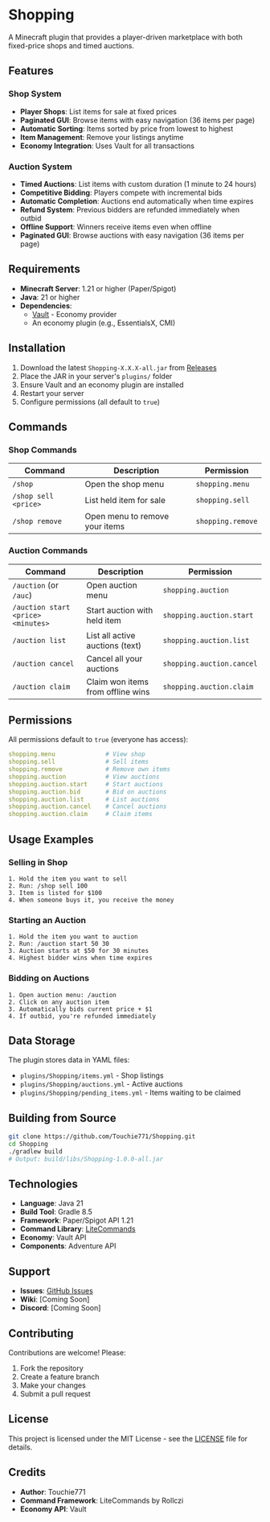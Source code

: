 # Shopping

A Minecraft plugin that provides a player-driven marketplace with both fixed-price shops and timed auctions.

## Features

### Shop System
- **Player Shops**: List items for sale at fixed prices
- **Paginated GUI**: Browse items with easy navigation (36 items per page)
- **Automatic Sorting**: Items sorted by price from lowest to highest
- **Item Management**: Remove your listings anytime
- **Economy Integration**: Uses Vault for all transactions

### Auction System
- **Timed Auctions**: List items with custom duration (1 minute to 24 hours)
- **Competitive Bidding**: Players compete with incremental bids
- **Automatic Completion**: Auctions end automatically when time expires
- **Refund System**: Previous bidders are refunded immediately when outbid
- **Offline Support**: Winners receive items even when offline
- **Paginated GUI**: Browse auctions with easy navigation (36 items per page)

## Requirements

- **Minecraft Server**: 1.21 or higher (Paper/Spigot)
- **Java**: 21 or higher
- **Dependencies**: 
  - [Vault](https://www.spigotmc.org/resources/vault.34315/) - Economy provider
  - An economy plugin (e.g., EssentialsX, CMI)

## Installation

1. Download the latest `Shopping-X.X.X-all.jar` from [Releases](https://github.com/Touchie771/Shopping/releases)
2. Place the JAR in your server's `plugins/` folder
3. Ensure Vault and an economy plugin are installed
4. Restart your server
5. Configure permissions (all default to `true`)

## Commands

### Shop Commands

| Command | Description | Permission |
|---------|-------------|------------|
| `/shop` | Open the shop menu | `shopping.menu` |
| `/shop sell <price>` | List held item for sale | `shopping.sell` |
| `/shop remove` | Open menu to remove your items | `shopping.remove` |

### Auction Commands

| Command | Description | Permission |
|---------|-------------|------------|
| `/auction` (or `/auc`) | Open auction menu | `shopping.auction` |
| `/auction start <price> <minutes>` | Start auction with held item | `shopping.auction.start` |
| `/auction list` | List all active auctions (text) | `shopping.auction.list` |
| `/auction cancel` | Cancel all your auctions | `shopping.auction.cancel` |
| `/auction claim` | Claim won items from offline wins | `shopping.auction.claim` |

## Permissions

All permissions default to `true` (everyone has access):

```yaml
shopping.menu              # View shop
shopping.sell              # Sell items
shopping.remove            # Remove own items
shopping.auction           # View auctions
shopping.auction.start     # Start auctions
shopping.auction.bid       # Bid on auctions
shopping.auction.list      # List auctions
shopping.auction.cancel    # Cancel auctions
shopping.auction.claim     # Claim items
```

## Usage Examples

### Selling in Shop
```
1. Hold the item you want to sell
2. Run: /shop sell 100
3. Item is listed for $100
4. When someone buys it, you receive the money
```

### Starting an Auction
```
1. Hold the item you want to auction
2. Run: /auction start 50 30
3. Auction starts at $50 for 30 minutes
4. Highest bidder wins when time expires
```

### Bidding on Auctions
```
1. Open auction menu: /auction
2. Click on any auction item
3. Automatically bids current price + $1
4. If outbid, you're refunded immediately
```

## Data Storage

The plugin stores data in YAML files:
- `plugins/Shopping/items.yml` - Shop listings
- `plugins/Shopping/auctions.yml` - Active auctions
- `plugins/Shopping/pending_items.yml` - Items waiting to be claimed

## Building from Source

```bash
git clone https://github.com/Touchie771/Shopping.git
cd Shopping
./gradlew build
# Output: build/libs/Shopping-1.0.0-all.jar
```

## Technologies

- **Language**: Java 21
- **Build Tool**: Gradle 8.5
- **Framework**: Paper/Spigot API 1.21
- **Command Library**: [LiteCommands](https://github.com/Rollczi/LiteCommands)
- **Economy**: Vault API
- **Components**: Adventure API

## Support

- **Issues**: [GitHub Issues](https://github.com/Touchie771/Shopping/issues)
- **Wiki**: [Coming Soon]
- **Discord**: [Coming Soon]

## Contributing

Contributions are welcome! Please:
1. Fork the repository
2. Create a feature branch
3. Make your changes
4. Submit a pull request

## License

This project is licensed under the MIT License - see the [LICENSE](LICENSE) file for details.

## Credits

- **Author**: Touchie771
- **Command Framework**: LiteCommands by Rollczi
- **Economy API**: Vault